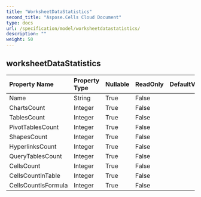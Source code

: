 ```yaml
---
title: "WorksheetDataStatistics"
second_title: "Aspose.Cells Cloud Document"
type: docs
url: /specification/model/worksheetdatastatistics/
description: ""
weight: 50
---
```


## **worksheetDataStatistics**

 

| Property Name | Property Type | Nullable |  ReadOnly | DefaultValue | Description | 
| :- | :- | :- |:- |  :- | :- |
| Name | String | True |  False |  |  |  
| ChartsCount | Integer | True |  False |  |  |  
| TablesCount | Integer | True |  False |  |  |  
| PivotTablesCount | Integer | True |  False |  |  |  
| ShapesCount | Integer | True |  False |  |  |  
| HyperlinksCount | Integer | True |  False |  |  |  
| QueryTablesCount | Integer | True |  False |  |  |  
| CellsCount | Integer | True |  False |  |  |  
| CellsCountInTable | Integer | True |  False |  |  |  
| CellsCountIsFormula | Integer | True |  False |  |  |  

